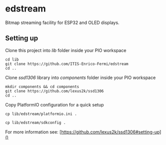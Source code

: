 # edstream
Bitmap streaming facility for ESP32 and OLED displays.

## Setting up

Clone this project into _lib_ folder inside your PIO workspace
```
cd lib
git clone https://github.com/ITIS-Enrico-Fermi/edstream
cd ..
```

Clone _ssd1306_ library into _components_ folder inside your PIO workspace
```
mkdir components && cd components
git clone https://github.com/lexus2k/ssd1306
cd ..
```

Copy PlatformIO configuration for a quick setup
```
cp lib/edstream/platformio.ini .
```

```
cp lib/edstream/sdkconfig .
```
For more information see: [https://github.com/lexus2k/ssd1306#setting-up]()
